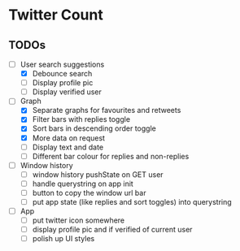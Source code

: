 # Twitter Count

## TODOs

- [ ] User search suggestions
    - [x] Debounce search
    - [ ] Display profile pic
    - [ ] Display verified user
- [ ] Graph
    - [x] Separate graphs for favourites and retweets
    - [x] Filter bars with replies toggle
    - [x] Sort bars in descending order toggle
    - [x] More data on request
    - [ ] Display text and date
    - [ ] Different bar colour for replies and non-replies
- [ ] Window history
    - [ ] window history pushState on GET user
    - [ ] handle querystring on app init
    - [ ] button to copy the window url bar
    - [ ] put app state (like replies and sort toggles) into querystring
- [ ] App
    - [ ] put twitter icon somewhere
    - [ ] display profile pic and if verified of current user
    - [ ] polish up UI styles
